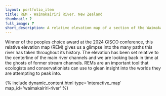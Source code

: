 ```yaml
---
layout: portfolio_item
title: REM - Waimakairiri River, New Zealand
thumbnail: ?
full_image: ?
short_description: A relative elevation map of a section of the Waimakairiri River in New Zealand
---
```


Winner of the peoples choice award at the 2024 GISCO conference, this relative elevation map (REM) gives us a glimpse into 
the many paths this river has taken throughout its history. The elevation has been set relative to the centerline of the main 
river channels and we are looking back in time at the ghosts of former stream channels. 
REMs are an important tool that ecologists and conservationists can use to glean insight into the worlds they are attempting 
to peak into.

{% include dynamic_content.html type='interactive_map' map_id='waimakairiri-river' %}